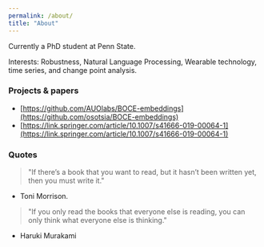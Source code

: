 ```yaml
---
permalink: /about/
title: "About"
---
```


Currently a PhD student at Penn State. 

Interests: Robustness, Natural Language Processing, Wearable technology, time series, and change point analysis.

### Projects & papers
* [https://github.com/AUOlabs/BOCE-embeddings](https://github.com/osotsia/BOCE-embeddings)
* [https://link.springer.com/article/10.1007/s41666-019-00064-1](https://link.springer.com/article/10.1007/s41666-019-00064-1)

### Quotes
>"If there’s a book that you want to read, but it hasn’t been written yet, then you must write it." 
- Toni Morrison. 

>"If you only read the books that everyone else is reading, you can only think what everyone else is thinking." 
- Haruki Murakami



